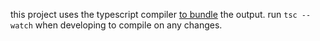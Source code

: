 this project uses the typescript compiler [to bundle](https://mattallan.me/posts/modern-javascript-without-a-bundler/) the output. run `tsc --watch` when developing to compile on any changes.
